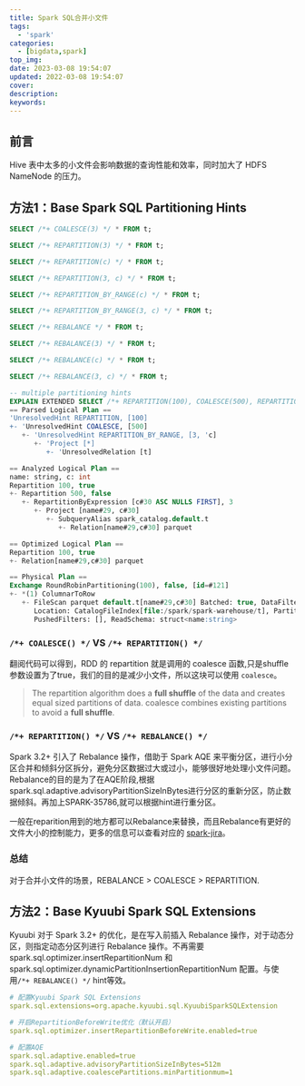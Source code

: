 ```yaml
---
title: Spark SQL合并小文件
tags:
  - 'spark'
categories:
  - [bigdata,spark]
top_img: 
date: 2023-03-08 19:54:07
updated: 2022-03-08 19:54:07
cover:
description:
keywords:
---
```


## 前言

Hive 表中太多的小文件会影响数据的查询性能和效率，同时加大了 HDFS NameNode 的压力。



## 方法1：Base Spark SQL Partitioning Hints

```sql
SELECT /*+ COALESCE(3) */ * FROM t;

SELECT /*+ REPARTITION(3) */ * FROM t;

SELECT /*+ REPARTITION(c) */ * FROM t;

SELECT /*+ REPARTITION(3, c) */ * FROM t;

SELECT /*+ REPARTITION_BY_RANGE(c) */ * FROM t;

SELECT /*+ REPARTITION_BY_RANGE(3, c) */ * FROM t;

SELECT /*+ REBALANCE */ * FROM t;

SELECT /*+ REBALANCE(3) */ * FROM t;

SELECT /*+ REBALANCE(c) */ * FROM t;

SELECT /*+ REBALANCE(3, c) */ * FROM t;

-- multiple partitioning hints
EXPLAIN EXTENDED SELECT /*+ REPARTITION(100), COALESCE(500), REPARTITION_BY_RANGE(3, c) */ * FROM t;
== Parsed Logical Plan ==
'UnresolvedHint REPARTITION, [100]
+- 'UnresolvedHint COALESCE, [500]
   +- 'UnresolvedHint REPARTITION_BY_RANGE, [3, 'c]
      +- 'Project [*]
         +- 'UnresolvedRelation [t]

== Analyzed Logical Plan ==
name: string, c: int
Repartition 100, true
+- Repartition 500, false
   +- RepartitionByExpression [c#30 ASC NULLS FIRST], 3
      +- Project [name#29, c#30]
         +- SubqueryAlias spark_catalog.default.t
            +- Relation[name#29,c#30] parquet

== Optimized Logical Plan ==
Repartition 100, true
+- Relation[name#29,c#30] parquet

== Physical Plan ==
Exchange RoundRobinPartitioning(100), false, [id=#121]
+- *(1) ColumnarToRow
   +- FileScan parquet default.t[name#29,c#30] Batched: true, DataFilters: [], Format: Parquet,
      Location: CatalogFileIndex[file:/spark/spark-warehouse/t], PartitionFilters: [],
      PushedFilters: [], ReadSchema: struct<name:string>
```



### `/*+ COALESCE() */`  VS  `/*+ REPARTITION() */`

翻阅代码可以得到，RDD 的 repartition 就是调用的 coalesce 函数,只是shuffle 参数设置为了true，我们的目的是减少小文件，所以这块可以使用 `coalesce`。

> The repartition algorithm does a **full shuffle** of the data and creates equal sized partitions of data. coalesce combines existing partitions to avoid a **full shuffle**.

### `/*+ REPARTITION() */` VS `/*+ REBALANCE() */`

Spark 3.2+ 引入了 Rebalance 操作，借助于 Spark AQE 来平衡分区，进行小分区合并和倾斜分区拆分，避免分区数据过大或过小，能够很好地处理小文件问题。 Rebalance的目的是为了在AQE阶段,根据spark.sql.adaptive.advisoryPartitionSizeInBytes进行分区的重新分区，防止数据倾斜。再加上SPARK-35786,就可以根据hint进行重分区。

一般在reparition用到的地方都可以Rebalance来替换，而且Rebalance有更好的文件大小的控制能力，更多的信息可以查看对应的 [spark-jira](https://issues.apache.org/jira/browse/SPARK-35725?spm=a2c6h.12873639.article-detail.7.1e1e6422yF136F)。

### 总结

对于合并小文件的场景，REBALANCE > COALESCE > REPARTITION.



## 方法2：Base Kyuubi Spark SQL Extensions

Kyuubi 对于 Spark 3.2+ 的优化，是在写入前插入 Rebalance 操作，对于动态分区，则指定动态分区列进行 Rebalance 操作。不再需要 spark.sql.optimizer.insertRepartitionNum 和spark.sql.optimizer.dynamicPartitionInsertionRepartitionNum 配置。与使用`/*+ REBALANCE() */` hint等效。

```yaml
# 配置Kyuubi Spark SQL Extensions
spark.sql.extensions=org.apache.kyuubi.sql.KyuubiSparkSQLExtension

# 开启RepartitionBeforeWrite优化（默认开启）
spark.sql.optimizer.insertRepartitionBeforeWrite.enabled=true

# 配置AQE 
spark.sql.adaptive.enabled=true 
spark.sql.adaptive.advisoryPartitionSizeInBytes=512m 
spark.sql.adaptive.coalescePartitions.minPartitionmum=1 
```

